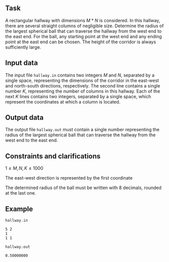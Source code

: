 ## Task

A rectangular hallway with dimensions $M*N$ is considered. In this hallway, there are several straight columns of negligible size. Determine the radius of the largest spherical ball that can traverse the hallway from the west end to the east end. For the ball, any starting point at the west end and any ending point at the east end can be chosen. The height of the corridor is always sufficiently large.

## Input data

The input file `hallway.in` contains two integers $M$ and $N$, separated by a single space, representing the dimensions of the corridor in the east-west and north-south directions, respectively. The second line contains a single number $K$, representing the number of columns in this hallway. Each of the next $K$ lines contains two integers, separated by a single space, which represent the coordinates at which a column is located.

## Output data

The output file `hallway.out` must contain a single number representing the radius of the largest spherical ball that can traverse the hallway from the west end to the east end.

## Constraints and clarifications

$1 \leq M, N, K \leq 1000$

The east-west direction is represented by the first coordinate

The determined radius of the ball must be written with 8 decimals, rounded at the last one.

## Example

`hallway.in`

```
5 2
1
1 1
```

`hallway.out`

```
0.50000000
```